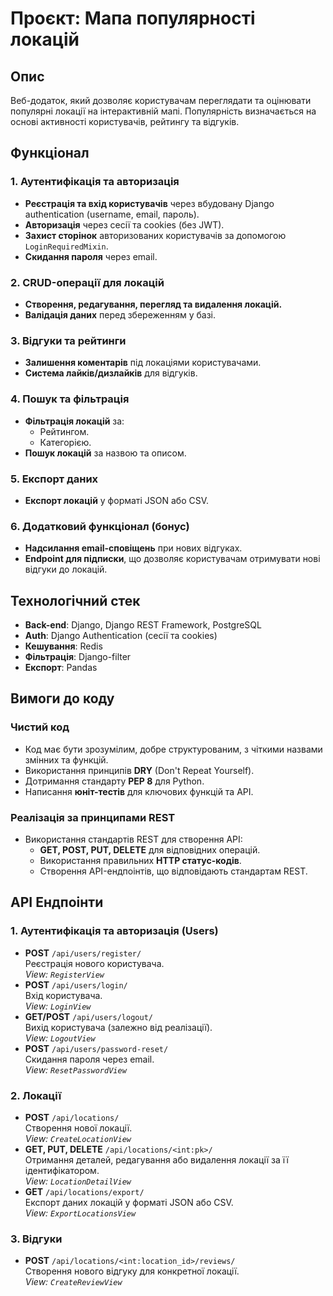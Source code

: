 # Проєкт: Мапа популярності локацій

## Опис

Веб-додаток, який дозволяє користувачам переглядати та оцінювати популярні локації на інтерактивній мапі. Популярність визначається на основі активності користувачів, рейтингу та відгуків.

## Функціонал

### 1. Аутентифікація та авторизація

- **Реєстрація та вхід користувачів** через вбудовану Django authentication (username, email, пароль).
- **Авторизація** через сесії та cookies (без JWT).
- **Захист сторінок** авторизованих користувачів за допомогою `LoginRequiredMixin`.
- **Скидання пароля** через email.

### 2. CRUD-операції для локацій

- **Створення, редагування, перегляд та видалення локацій.**
- **Валідація даних** перед збереженням у базі.

### 3. Відгуки та рейтинги

- **Залишення коментарів** під локаціями користувачами.
- **Система лайків/дизлайків** для відгуків.

### 4. Пошук та фільтрація

- **Фільтрація локацій** за:
  - Рейтингом.
  - Категорією.
- **Пошук локацій** за назвою та описом.

### 5. Експорт даних

- **Експорт локацій** у форматі JSON або CSV.

### 6. Додатковий функціонал (бонус)

- **Надсилання email-сповіщень** при нових відгуках.
- **Endpoint для підписки**, що дозволяє користувачам отримувати нові відгуки до локацій.

## Технологічний стек

- **Back-end**: Django, Django REST Framework, PostgreSQL
- **Auth**: Django Authentication (сесії та cookies)
- **Кешування**: Redis
- **Фільтрація**: Django-filter
- **Експорт**: Pandas

## Вимоги до коду

### Чистий код

- Код має бути зрозумілим, добре структурованим, з чіткими назвами змінних та функцій.
- Використання принципів **DRY** (Don't Repeat Yourself).
- Дотримання стандарту **PEP 8** для Python.
- Написання **юніт-тестів** для ключових функцій та API.

### Реалізація за принципами REST

- Використання стандартів REST для створення API:
  - **GET, POST, PUT, DELETE** для відповідних операцій.
  - Використання правильних **HTTP статус-кодів**.
  - Створення API-ендпоінтів, що відповідають стандартам REST.

## API Ендпоінти

### 1. Аутентифікація та авторизація (Users)

- **POST** `/api/users/register/`  
  Реєстрація нового користувача.  
  _View: `RegisterView`_
- **POST** `/api/users/login/`  
  Вхід користувача.  
  _View: `LoginView`_
- **GET/POST** `/api/users/logout/`  
  Вихід користувача (залежно від реалізації).  
  _View: `LogoutView`_
- **POST** `/api/users/password-reset/`  
  Скидання пароля через email.  
  _View: `ResetPasswordView`_

### 2. Локації

- **POST** `/api/locations/`  
  Створення нової локації.  
  _View: `CreateLocationView`_
- **GET, PUT, DELETE** `/api/locations/<int:pk>/`  
  Отримання деталей, редагування або видалення локації за її ідентифікатором.  
  _View: `LocationDetailView`_
- **GET** `/api/locations/export/`  
  Експорт даних локацій у форматі JSON або CSV.  
  _View: `ExportLocationsView`_

### 3. Відгуки

- **POST** `/api/locations/<int:location_id>/reviews/`  
  Створення нового відгуку для конкретної локації.  
  _View: `CreateReviewView`_
